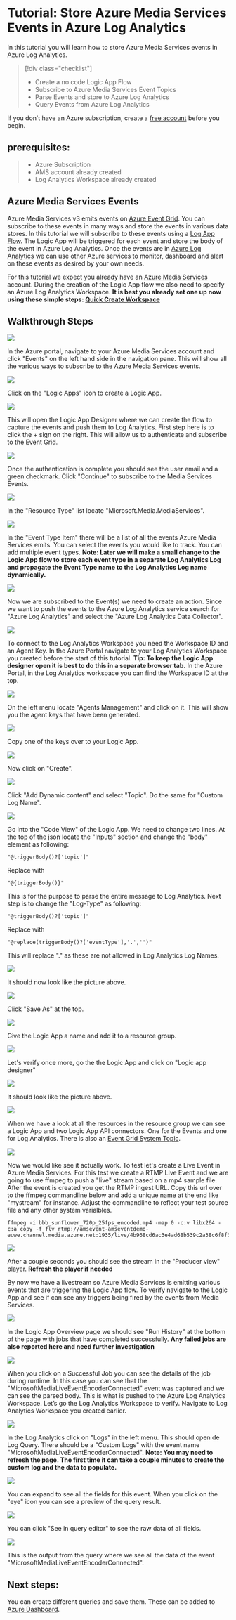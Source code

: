 # Tutorial: Store Azure Media Services Events in Azure Log Analytics

In this tutorial you will learn how to store Azure Media Services events in Azure Log Analytics.
> [!div class="checklist"]
> * Create a no code Logic App Flow
> * Subscribe to Azure Media Services Event Topics
> * Parse Events and store to Azure Log Analytics
> * Query Events from Azure Log Analytics

If you don’t have an Azure subscription, create a [free account](https://azure.microsoft.com/free/?WT.mc_id=A261C142F) before you begin.

## prerequisites:
> * Azure Subscription
> * AMS account already created
> * Log Analytics Workspace already created

## Azure Media Services Events
Azure Media Services v3 emits events on [Azure Event Grid](https://docs.microsoft.com/en-us/azure/media-services/latest/media-services-event-schemas). You can subscribe to these events in many ways and store the events in various data stores. In this tutorial we will subscribe to these events using a [Log App Flow](https://azure.microsoft.com/en-us/services/logic-apps/). The Logic App will be triggered for each event and store the body of the event in Azure Log Analytics. Once the events are in [Azure Log Analytics](https://docs.microsoft.com/en-us/azure/azure-monitor/learn/quick-create-workspace) we can use other Azure services to monitor, dashboard and alert on these events as desired by your own needs.

For this tutorial we expect you already have an [Azure Media Services](https://docs.microsoft.com/en-us/azure/media-services/latest/create-account-howto) account. During the creation of the Logic App flow we also need to specify an Azure Log Analytics Workspace. 
**It is best you already set one up now using these simple steps: [Quick Create Workspace](https://docs.microsoft.com/en-us/azure/azure-monitor/learn/quick-create-workspace)**

## Walkthrough Steps
![](src/01a.png)

In the Azure portal, navigate to your Azure Media Services account and click "Events" on the left hand side in the navigation pane. This will show all the various ways to subscribe to the Azure Media Services events.


![](src/02.png)

Click on the "Logic Apps" icon to create a Logic App.


![](src/03.png)

This will open the Logic App Designer where we can create the flow to capture the events and push them to Log Analytics. First step here is to click  the + sign on the right. This will allow us to authenticate and subscribe to the Event Grid.


![](src/04.png)

Once the authentication is complete you should see the user email and a green checkmark. Click "Continue" to subscribe to the Media Services Events.


![](src/05.png)

In the "Resource Type" list locate "Microsoft.Media.MediaServices".


![](src/06.png)

In the "Event Type Item" there will be a list of all the events Azure Media Services emits. You can select the events you would like to track. You can add multiple event types. **Note: Later we will make a small change to the Logic App flow to store each event type in a separate Log Analytics Log and propagate the Event Type name to the Log Analytics Log name dynamically.**


![](src/07.png)

Now we are subscribed to the Event(s) we need to create an action. Since we want to push the events to the Azure Log Analytics service search for "Azure Log Analytics" and select the "Azure Log Analytics Data Collector".


![](src/08.png)

To connect to the Log Analytics Workspace you need the Workspace ID and an Agent Key. In the Azure Portal navigate to your Log Analytics Workspace you created before the start of this tutorial. **Tip: To keep the Logic App designer open it is best to do this in a separate browser tab.** In the Azure Portal, in the Log Analytics workspace you can find the Workspace ID at the top.


![](src/09.png)

On the left menu locate "Agents Management" and click on it. This will show you the agent keys that have been generated.


![](src/10.png)

Copy one of the keys over to your Logic App.


![](src/11.png)

Now click on "Create".


![](src/11b.png)

Click "Add Dynamic content" and select "Topic". Do the same for "Custom Log Name".


![](src/12.png)

Go into the "Code View" of the Logic App. We need to change two lines. 
At the top of the json locate the "Inputs" section and change the "body" element as following:

```
"@triggerBody()?['topic']"
```
Replace with
```
"@{triggerBody()}"
```

This is for the purpose to parse the entire message to Log Analytics. Next step is to change the "Log-Type" as following:

```
"@triggerBody()?['topic']"
```

Replace with

```
"@replace(triggerBody()?['eventType'],'.','')"
```

This will replace "." as these are not allowed in Log Analytics Log Names.


![](src/25.png)

It should now look like the picture above.


![](src/13.png)

Click "Save As" at the top.


![](src/14.png)

Give the Logic App a name and add it to a resource group.


![](src/15.png)

Let's verify once more, go the the Logic App and click on "Logic app designer"


![](src/16.png)

It should look like the picture above.


![](src/26.png)


When we have a look at all the resources in the resource group we can see a Logic App and two Logic App API connectors. One for the Events and one for Log Analytics. There is also an [Event Grid System Topic](https://docs.microsoft.com/en-us/azure/event-grid/system-topics). 


![](src/17.png)

Now we would like see it actually work. To test let's create a Live Event in Azure Media Services. For this test we create a RTMP Live Event and we are going to use ffmpeg to push a "live" stream based on a mp4 sample file. After the event is created you get the RTMP ingest URL. Copy this url over to the ffmpeg commandline below and add a unique name at the end like "mystream" for instance. Adjust the commandline to reflect your test source file and any other system varialbles.
```
ffmpeg -i bbb_sunflower_720p_25fps_encoded.mp4 -map 0 -c:v libx264 -c:a copy -f flv rtmp://amsevent-amseventdemo-euwe.channel.media.azure.net:1935/live/4b968cd6ac3e4ad68b539c2a38c6f8f3/mystream
```


![](src/18.png)

After a couple seconds you should see the stream in the "Producer view" player. **Refresh the player if needed**

By now we have a livestream so Azure Media Services is emitting various events that are triggering the Logic App flow. To verify navigate to the Logic App and see if can see any triggers being fired by the events from Media Services.


![](src/19.png)

In the Logic App Overview page we should see "Run History" at the bottom of the page with jobs that have completed successfully. **Any failed jobs are also reported here and need further investigation**


![](src/20.png)

When you click on a Successful Job you can see the details of the job during runtime. In this case you can see that the "MicrosoftMediaLiveEventEncoderConnected" event was captured and we can see the parsed body. This is what is pushed to the Azure Log Analytics Workspace. Let’s go the Log Analytics Workspace to verify. Navigate to Log Analytics Workspace you created earlier.


![](src/21.png)

In the Log Analytics click on "Logs" in the left menu. This should open de Log Query. There should be a "Custom Logs" with the event name "MicrosoftMediaLiveEventEncoderConnected". **Note: You may need to refresh the page. The first time it can take a couple minutes to create the custom log and the data to populate.**


![](src/22.png)

You can expand to see all the fields for this event. When you click on the "eye" icon you can see a preview of the query result.


![](src/23.png)

You can click "See in query editor" to see the raw data of all fields.


![](src/24.png)

This is the output from the query where we see all the data of the event "MicrosoftMediaLiveEventEncoderConnected".

## Next steps:
You can create different queries and save them. These can be added to [Azure Dashboard](https://docs.microsoft.com/en-us/azure/azure-monitor/learn/tutorial-logs-dashboards).
